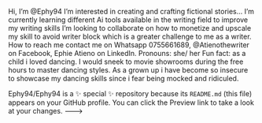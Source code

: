 Hi, I’m @Ephy94
I’m interested in creating and crafting fictional stories...
I’m currently learning different Ai tools available in the writing field to improve my writing skills
I’m looking to collaborate on how to monetize and upscale my skill to avoid writer block which is a greater challenge to me as a writer.
How to reach me contact me on Whatsapp 0755661689, @Atienothewriter on Facebook, Ephie Atieno on LinkedIn.
Pronouns: she/ her
Fun fact: as a child i loved dancing. I would sneek to movie showrooms during the free hours to master dancing styles. As a grown up i have become so insecure to showcase my dancing skills since i fear being mocked and ridiculed. 

Ephy94/Ephy94 is a ✨ special ✨ repository because its `README.md` (this file) appears on your GitHub profile.
You can click the Preview link to take a look at your changes.
--->
